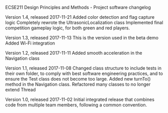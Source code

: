 ECSE211 Design Principles and Methods - Project software changelog

Version 1.4, released 2017-11-21
Added color detection and flag capture logic
Completely rewrote the UltrasonicLocalization class
Implemented final competition gameplay logic, for both green and red players.

Version 1.3, released 2017-11-13
This is the version used in the beta demo
Added Wi-Fi integration

Version 1.2, released 2017-11-11
Added smooth acceleration in the Navigation class

Version 1.1, released 2017-11-08
Changed class structure to include tests in their own folder, to comply with best software engineering practices, and to ensure the Test class does not become too large.
Added new turnTo() method in the Navigation class.
Refactored many classes to no longer extend Thread

Version 1.0, released 2017-11-02
Initial integrated release that combines code from multiple team members, following a common convention.
